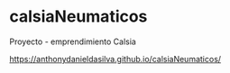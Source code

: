 # calsiaNeumaticos
Proyecto - emprendimiento Calsia

https://anthonydanieldasilva.github.io/calsiaNeumaticos/
